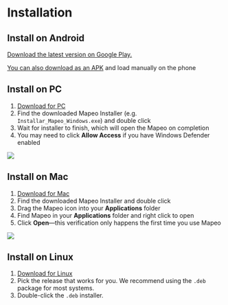 # Installation

## Install on Android

[Download the latest version on Google Play.](https://play.google.com/store/apps/details?id=com.mapeo&hl=en_US)

[You can also download as an APK](https://digital-democracy.org/mapeo/latest/android) and load manually on the phone

## Install on PC

1. [Download for PC](https://www.digital-democracy.org/mapeo/latest/windows)
2. Find the downloaded Mapeo Installer \(e.g. `Installar_Mapeo_Windows.exe`\) and double click
3. Wait for installer to finish, which will open the Mapeo on completion
4. You may need to click **Allow Access** if you have Windows Defender enabled

![](.gitbook/assets/allow-access.png)

## Install on Mac

1. [Download for Mac](https://www.digital-democracy.org/mapeo/download_mac/)
2. Find the downloaded Mapeo Installer and double click
3. Drag the Mapeo icon into your **Applications** folder
4. Find Mapeo in your **Applications** folder and right click to open
5. Click **Open**—this verification only happens the first time you use Mapeo

![](.gitbook/assets/instructions.png)

## Install on Linux

1. [Download for Linux](https://www.github.com/digidem/mapeo-desktop/releases)
2. Pick the release that works for you. We recommend using the `.deb` package for most systems.
3. Double-click the `.deb` installer.

